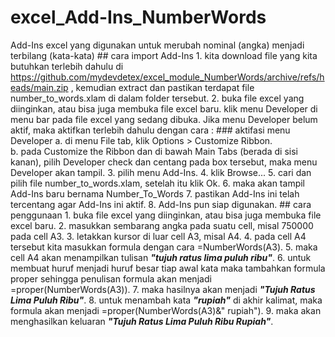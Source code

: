 # excel_Add-Ins_NumberWords
Add-Ins excel yang digunakan untuk merubah nominal (angka) menjadi terbilang (kata-kata)
      ## cara import Add-Ins
      1. kita download file yang kita butuhkan terlebih dahulu di https://github.com/mydevdetex/excel_module_NumberWords/archive/refs/heads/main.zip , kemudian extract dan pastikan terdapat file number_to_words.xlam di dalam folder tersebut.
      2. buka file excel yang diinginkan, atau bisa juga membuka file excel baru. klik menu Developer di menu bar pada file excel yang sedang dibuka. Jika menu Developer belum aktif, maka aktifkan terlebih dahulu dengan cara :
          ### aktifasi menu Developer
          a. di menu File tab, klik Options > Customize Ribbon. <br>
          b. pada Customize the Ribbon dan di bawah Main Tabs (berada di sisi kanan), pilih Developer check dan centang pada box tersebut, maka menu Developer akan tampil.
      3. pilih menu Add-Ins.
      4. klik Browse...
      5. cari dan pilih file number_to_words.xlam, setelah itu klik Ok.
      6. maka akan tampil Add-Ins baru bernama Number_To_Words
      7. pastikan Add-Ins ini telah tercentang agar Add-Ins ini aktif.
      8. Add-Ins pun siap digunakan.
      ## cara penggunaan
      1. buka file excel yang diinginkan, atau bisa juga membuka file excel baru.
      2. masukkan sembarang angka pada suatu cell, misal 750000 pada cell A3.
      3. letakkan kursor di luar cell A3, misal A4.
      4. pada cell A4 tersebut kita masukkan formula dengan cara =NumberWords(A3).
      5. maka cell A4 akan menampilkan tulisan <i><b>"tujuh ratus lima puluh ribu"</i></b>.
      6. untuk membuat huruf menjadi huruf besar tiap awal kata maka tambahkan formula proper sehingga penulisan formula akan menjadi =proper(NumberWords(A3)).
      7. maka hasilnya akan menjadi <i><b>"Tujuh Ratus Lima Puluh Ribu"</i></b>.
      8. untuk menambah kata <i><b>"rupiah"</i></b> di akhir kalimat, maka formula akan menjadi =proper(NumberWords(A3)&" rupiah").
      9. maka akan menghasilkan keluaran <i><b>"Tujuh Ratus Lima Puluh Ribu Rupiah"</i></b>.

